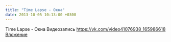 ```yaml
---
title: "Time Lapse - Окна"
date: 2013-10-05 10:13:00 +0300
---
```


Time Lapse - Окна
Видеозапись
<a class="vk-attach" href="https://vk.com/video41076938_165986618">https://vk.com/video41076938_165986618</a>
<a class="vk-attach" href="https://vk.com/video41076938_165986618">Вложение</a>
